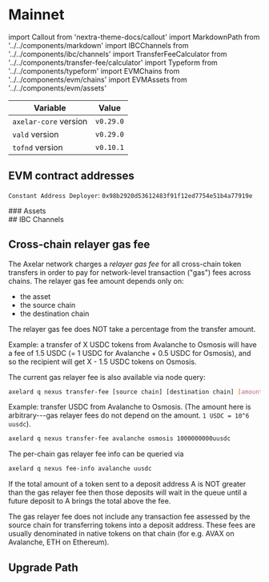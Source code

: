 # Mainnet

import Callout from 'nextra-theme-docs/callout'
import MarkdownPath from '../../components/markdown'
import IBCChannels from '../../components/ibc/channels'
import TransferFeeCalculator from '../../components/transfer-fee/calculator'
import Typeform from '../../components/typeform'
import EVMChains from '../../components/evm/chains'
import EVMAssets from '../../components/evm/assets'

| Variable              | Value     |
| --------------------- | --------- |
| `axelar-core` version | `v0.29.0` |
| `vald` version        | `v0.29.0` |
| `tofnd` version       | `v0.10.1` |


## EVM contract addresses

<div className="space-y-1 mt-4">
  <EVMChains environment="mainnet" />

  `Constant Address Deployer`:  `0x98b2920d53612483f91f12ed7754e51b4a77919e`
</div>

<div className="space-y-1 mt-4">
  ### Assets
  <EVMAssets environment="mainnet" />
</div>


<div className="space-y-1 mt-4">
  ## IBC Channels
  <IBCChannels environment="mainnet" />
</div>

## Cross-chain relayer gas fee

The Axelar network charges a _relayer gas fee_ for all cross-chain token transfers in order to pay for network-level transaction ("gas") fees across chains.
The relayer gas fee amount depends only on:

- the asset
- the source chain
- the destination chain

<Callout emoji="💡">
  The relayer gas fee does NOT take a percentage from the transfer amount.
</Callout>

<div className="space-y-1 mt-4">
  <TransferFeeCalculator environment="mainnet" />
</div>

Example: a transfer of X USDC tokens from Avalanche to Osmosis will have a fee of 1.5 USDC (= 1 USDC for Avalanche + 0.5 USDC for Osmosis),
and so the recipient will get X - 1.5 USDC tokens on Osmosis.

The current gas relayer fee is also available via node query:

```bash
axelard q nexus transfer-fee [source chain] [destination chain] [amount]
```

Example: transfer USDC from Avalanche to Osmosis. (The amount here is arbitrary---gas relayer fees do not depend on the amount. `1 USDC = 10^6 uusdc`).

```bash
axelard q nexus transfer-fee avalanche osmosis 1000000000uusdc
```

The per-chain gas relayer fee info can be queried via

```bash
axelard q nexus fee-info avalanche uusdc
```

If the total amount of a token sent to a deposit address A is NOT greater than the gas relayer fee
then those deposits will wait in the queue until a future deposit to A brings the total above the fee.

The gas relayer fee does not include any transaction fee assessed by the source chain for transferring tokens into a deposit address. These fees are usually denominated in native tokens on that chain (for e.g. AVAX on Avalanche, ETH on Ethereum).

## Upgrade Path

<MarkdownPath src="/md/mainnet/upgrade-path.md" />

<Typeform />
